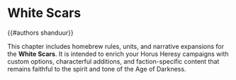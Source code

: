 # White Scars
{{#authors shanduur}}

This chapter includes homebrew rules, units, and narrative expansions for the **White Scars**. It is intended to enrich your Horus Heresy campaigns with custom options, characterful additions, and faction-specific content that remains faithful to the spirit and tone of the Age of Darkness.

